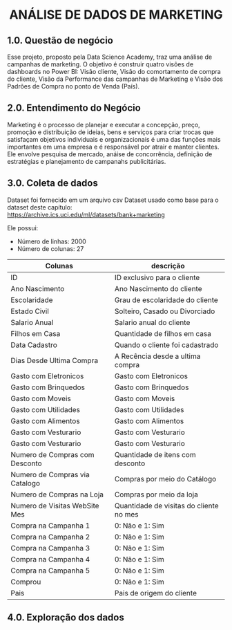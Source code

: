 <h1 align="center"> ANÁLISE DE DADOS DE MARKETING </h1>

## 1.0. Questão de negócio
Esse projeto, proposto pela Data Science Academy, traz uma análise de campanhas de marketing. O objetivo é construir quatro visões de dashboards no Power BI: Visão cliente, Visão do comortamento de compra do cliente, Visão da Performance das campanhas de Marketing e Visão dos Padrões de Compra no ponto de Venda (País).

## 2.0. Entendimento do Negócio
Marketing é o processo de planejar e executar a concepção, preço, promoção e distribuição de ideias, bens e serviços para criar trocas que satisfaçam objetivos individuais e organizacionais é uma das funções mais importantes em uma empresa e é responsável por atrair e manter clientes. Ele envolve pesquisa de mercado, anáise de concorrência, definição de estratégias e planejamento de campanahs publicitárias.

## 3.0. Coleta de dados
Dataset foi fornecido em um arquivo csv Dataset usado como base para o dataset deste capítulo: https://archive.ics.uci.edu/ml/datasets/bank+marketing

Ele possui:
* Número de linhas: 2000
* Número de colunas: 27

Colunas | descrição
------- | ---------
ID | ID exclusivo para o cliente
Ano Nascimento | Ano Nascimento do cliente
Escolaridade | Grau de escolaridade do cliente
Estado Civil | Solteiro, Casado ou Divorciado
Salario Anual | Salario anual do cliente
Filhos em Casa | Quantidade de filhos em casa
Data Cadastro| Quando o cliente foi cadastrado
Dias Desde Ultima Compra | A Recência desde a ultima compra
Gasto com Eletronicos | Gasto com Eletronicos
Gasto com Brinquedos | Gasto com Brinquedos
Gasto com Moveis | Gasto com Moveis
Gasto com Utilidades | Gasto com Utilidades
Gasto com Alimentos | Gasto com Alimentos
Gasto com Vesturario | Gasto com Vesturario
Gasto com Vesturario | Gasto com Vesturario
Numero de Compras com Desconto | Quantidade de itens com desconto
Numero de Compras via Catalogo | Compras por meio do Catálogo
Numero de Compras na Loja | Compras por meio da loja
Numero de Visitas WebSite Mes | Quantidade de visitas do cliente no mes
Compra na Campanha 1 | 0: Não e 1: Sim
Compra na Campanha 2 | 0: Não e 1: Sim
Compra na Campanha 3 | 0: Não e 1: Sim
Compra na Campanha 4 | 0: Não e 1: Sim
Compra na Campanha 5 | 0: Não e 1: Sim
Comprou | 0: Não e 1: Sim
Pais | Pais de origem do cliente

## 4.0. Exploração dos dados


